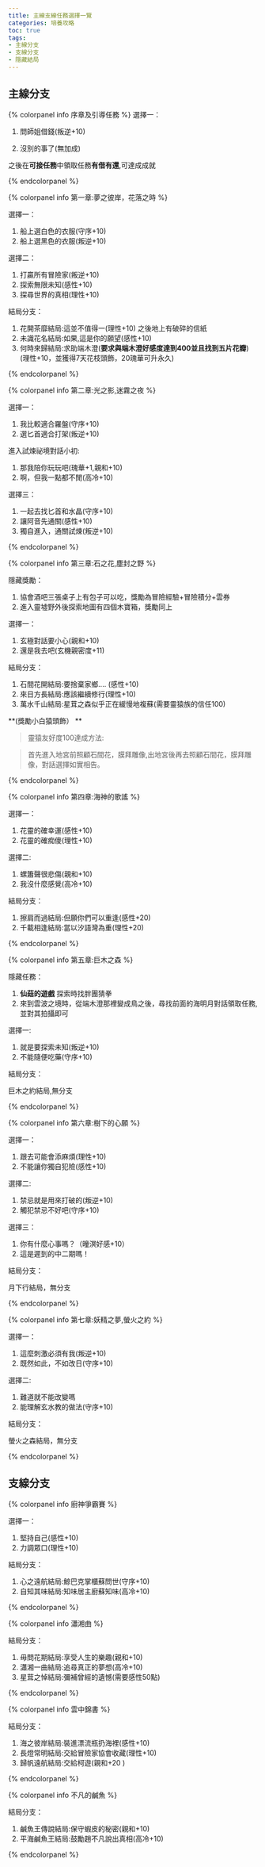 ```yaml
---
title: 主線支線任務選擇一覽
categories: 培養攻略
toc: true
tags:
- 主線分支
- 支線分支
- 隱藏結局
---
```


## 主線分支

{% colorpanel info 序章及引導任務 %}
選擇一：

1. 問師姐借錢(叛逆+10)   

2. 沒別的事了(無加成)    

之後在**可接任務**中領取任務**有借有還**,可達成成就

{% endcolorpanel %}

{% colorpanel info 第一章:夢之彼岸，花落之時 %}

選擇一：

1. 船上選白色的衣服(守序+10)
2. 船上選黑色的衣服(叛逆+10)

選擇二：

1. 打贏所有冒險家(叛逆+10)
2. 探索無限未知(感性+10)
3. 探尋世界的真相(理性+10)

結局分支：

1. 花開茶靡結局:這並不值得一(理性+10) 之後地上有破碎的信紙
2. 未識花名結局:如果,這是你的願望(感性+10)
3. 何時來歸結局:求助端木澄(**要求與端木澄好感度達到400並且找到五片花瓣**) (理性+10，並獲得7天花枝頭飾，20瑰華可升永久) 

{% endcolorpanel %}

{% colorpanel info 第二章:光之影,迷霧之夜 %}

選擇一：

1. 我比較適合羅盤(守序+10)
2. 選匕首適合打架(叛逆+10) 

進入試煉祕境對話小初:

1. 那我陪你玩玩吧(瑰華+1,親和+10)
2. 啊，但我一點都不閒(高冷+10) 

選擇三：

1. 一起去找匕首和水晶(守序+10)  
2. 讓阿音先通關(感性+10) 
3. 獨自進入，通關試煉(叛逆+10)   

{% endcolorpanel %}

{% colorpanel info 第三章:石之花,塵封之野 %}

隱藏獎勵：

1. 協會酒吧三張桌子上有包子可以吃，獎勵為冒險經驗+冒險積分+雲券
2. 進入靈墟野外後探索地圖有四個木寶箱，獎勵同上    

選擇一：

1. 玄極對話要小心(親和+10)
2. 還是我去吧(玄機親密度+11) 

結局分支：

1. 石間花開結局:要捨棄家鄉.... (感性+10)
2. 來日方長結局:應該繼續修行(理性+10)
3. 萬水千山結局:星茸之森似乎正在緩慢地複蘇(需要靈猿族的信任100) 

**(獎勵小白猿頭飾） **

>靈猿友好度100達成方法:

>首先進入地宮前照顧石間花，膜拜雕像,出地宮後再去照顧石間花，膜拜雕像，對話選擇如實相告。 

{% endcolorpanel %}

{% colorpanel info 第四章:海神的歌謠 %}

選擇一：

1. 花靈的確幸運(感性+10)
2. 花靈的確痴傻(理性+10)  

選擇二:    

1. 螺簫聲很悲傷(親和+10)
2. 我沒什麼感覺(高冷+10)  

結局分支：

1. 擦肩而過結局:但願你們可以重逢(感性+20)
2. 千載相逢結局:當以汐語灣為重(理性+20)  

{% endcolorpanel %}

{% colorpanel info 第五章:巨木之森 %}

隱藏任務：

1. **仙菇的遊戲** 探索時找胖團猜拳 
2. 來到雲波之境時，從端木澄那裡變成鳥之後，尋找前面的海明月對話領取任務,並對其拍攝即可 

選擇一:    

1. 就是要探索未知(叛逆+10)
2. 不能隨便吃藥(守序+10)

結局分支：

巨木之約結局,無分支   

{% endcolorpanel %}

{% colorpanel info 第六章:樹下的心願 %}

選擇一：

1. 跟去可能會添麻煩(理性+10)
2. 不能讓你獨自犯險(感性+10) 

選擇二:    

1. 禁忌就是用來打破的(叛逆+10)
2. 觸犯禁忌不好吧(守序+10)

選擇三：

1. 你有什麼心事嗎？（曈溟好感+10）
2. 這是遲到的中二期嗎！
   
結局分支：

月下行結局，無分支   

{% endcolorpanel %}

{% colorpanel info 第七章:妖精之夢,螢火之約 %}

選擇一：

1. 這麼刺激必須有我(叛逆+10)
2. 既然如此，不如改日(守序+10) 

選擇二:    

1. 難道就不能改變嗎
2. 能理解玄水教的做法(守序+10) 

結局分支：

螢火之森結局，無分支  

{% endcolorpanel %}

## 支線分支

{% colorpanel info 廚神爭霸賽 %}

選擇一：

1. 堅持自己(感性+10)
2. 力調眾口(理性+10) 

結局分支：

1. 心之遠航結局:鯨巴克掌櫃蘇問世(守序+10)
2. 自知其味結局:知味居主廚蘇知味(高冷+10) 

{% endcolorpanel %}

{% colorpanel info 瀟湘曲 %}

結局分支：

1. 毋問花期結局:享受人生的樂趣(親和+10)
2. 瀟湘一曲結局:追尋真正的夢想(高冷+10)
3. 星茸之悼結局:彌補曾經的遺憾(需要感性50點)

{% endcolorpanel %}

{% colorpanel info 雲中錦書 %}

結局分支：

1. 海之彼岸結局:裝進漂流瓶扔海裡(感性+10)
2. 長燈常明結局:交給冒險家協會收藏(理性+10)
3. 歸帆遠航結局:交給柯遊(親和+20 )   

{% endcolorpanel %}

{% colorpanel info 不凡的鹹魚 %}

結局分支：

1. 鹹魚王傳說結局:保守蝦皮的秘密(親和+10)
2. 平海鹹魚王結局:鼓勵趙不凡說出真相(高冷+10) 

{% endcolorpanel %}